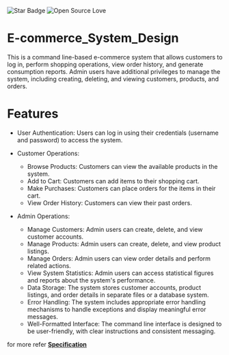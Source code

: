 ![Star Badge](https://img.shields.io/static/v1?label=%F0%9F%8C%9F&message=If%20Useful&style=style=flat&color=BC4E99)
![Open Source Love](https://badges.frapsoft.com/os/v1/open-source.svg?v=103)
# E-commerce_System_Design


This is a command line-based e-commerce system that allows customers to log in, perform shopping operations, view order history, and generate consumption reports. Admin users have additional privileges to manage the system, including creating, deleting, and viewing customers, products, and orders.

# Features
- User Authentication: Users can log in using their credentials (username and password) to access the system.
  
- Customer Operations:
  - Browse Products: Customers can view the available products in the system.
  - Add to Cart: Customers can add items to their shopping cart.
  - Make Purchases: Customers can place orders for the items in their cart.
  - View Order History: Customers can view their past orders.

- Admin Operations:
  - Manage Customers: Admin users can create, delete, and view customer accounts.
  - Manage Products: Admin users can create, delete, and view product listings.
  - Manage Orders: Admin users can view order details and perform related actions.
  - View System Statistics: Admin users can access statistical figures and reports about the system's performance.
  - Data Storage: The system stores customer accounts, product listings, and order details in separate files or a database system.
  - Error Handling: The system includes appropriate error handling mechanisms to handle exceptions and display meaningful error messages.
  - Well-Formatted Interface: The command line interface is designed to be user-friendly, with clear instructions and consistent messaging.
 
for more refer **[Specification](https://github.com/Kool-Cool/E-commerce_System_Design/blob/main/Specification.docx%20(1).pdf)**
